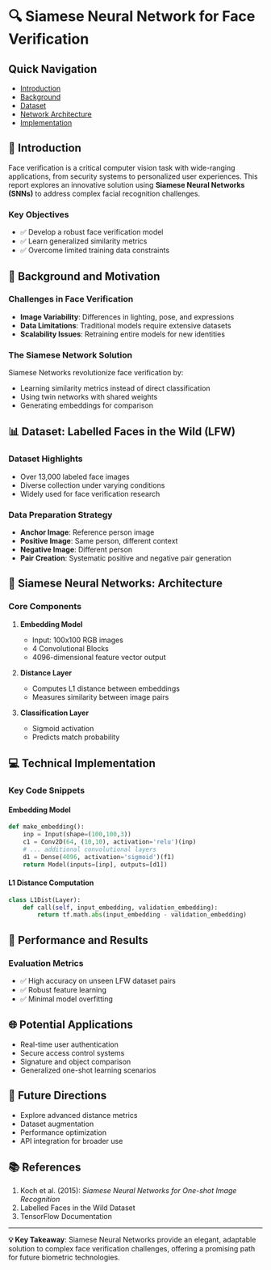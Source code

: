 # 🔍 Siamese Neural Network for Face Verification

## Quick Navigation
- [Introduction](#introduction)
- [Background](#background-and-motivation)
- [Dataset](#dataset-labelled-faces-in-the-wild-lfw)
- [Network Architecture](#siamese-neural-networks-theory-and-architecture)
- [Implementation](#model-implementation)

## 🚀 Introduction

Face verification is a critical computer vision task with wide-ranging applications, from security systems to personalized user experiences. This report explores an innovative solution using **Siamese Neural Networks (SNNs)** to address complex facial recognition challenges.

### Key Objectives
- ✅ Develop a robust face verification model
- ✅ Learn generalized similarity metrics
- ✅ Overcome limited training data constraints

## 🧠 Background and Motivation

### Challenges in Face Verification
- **Image Variability**: Differences in lighting, pose, and expressions
- **Data Limitations**: Traditional models require extensive datasets
- **Scalability Issues**: Retraining entire models for new identities

### The Siamese Network Solution
Siamese Networks revolutionize face verification by:
- Learning similarity metrics instead of direct classification
- Using twin networks with shared weights
- Generating embeddings for comparison

## 📊 Dataset: Labelled Faces in the Wild (LFW)

### Dataset Highlights
- Over 13,000 labeled face images
- Diverse collection under varying conditions
- Widely used for face verification research

### Data Preparation Strategy
- **Anchor Image**: Reference person image
- **Positive Image**: Same person, different context
- **Negative Image**: Different person
- **Pair Creation**: Systematic positive and negative pair generation

## 🔬 Siamese Neural Networks: Architecture

### Core Components
1. **Embedding Model**
   - Input: 100x100 RGB images
   - 4 Convolutional Blocks
   - 4096-dimensional feature vector output

2. **Distance Layer**
   - Computes L1 distance between embeddings
   - Measures similarity between image pairs

3. **Classification Layer**
   - Sigmoid activation
   - Predicts match probability

## 💻 Technical Implementation

### Key Code Snippets

#### Embedding Model
```python
def make_embedding(): 
    inp = Input(shape=(100,100,3))
    c1 = Conv2D(64, (10,10), activation='relu')(inp)
    # ... additional convolutional layers
    d1 = Dense(4096, activation='sigmoid')(f1)
    return Model(inputs=[inp], outputs=[d1])
```

#### L1 Distance Computation
```python
class L1Dist(Layer):
    def call(self, input_embedding, validation_embedding):
        return tf.math.abs(input_embedding - validation_embedding)
```

## 🎯 Performance and Results

### Evaluation Metrics
- ✅ High accuracy on unseen LFW dataset pairs
- ✅ Robust feature learning
- ✅ Minimal model overfitting

## 🌐 Potential Applications
- Real-time user authentication
- Secure access control systems
- Signature and object comparison
- Generalized one-shot learning scenarios

## 🔮 Future Directions
- Explore advanced distance metrics
- Dataset augmentation
- Performance optimization
- API integration for broader use

## 📚 References
1. Koch et al. (2015): *Siamese Neural Networks for One-shot Image Recognition*
2. Labelled Faces in the Wild Dataset
3. TensorFlow Documentation

---

**💡 Key Takeaway**: Siamese Neural Networks provide an elegant, adaptable solution to complex face verification challenges, offering a promising path for future biometric technologies.
